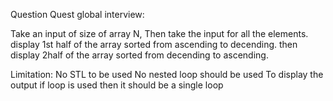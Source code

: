 Question Quest global interview:

Take an input of size of array N, Then take the input for all the elements.
display 1st half of the array sorted from ascending to decending.
then display 2half of the array sorted from decending to ascending.


Limitation:
No STL to be used
No nested loop should be used
To display the output if loop is used then it should be a single loop
